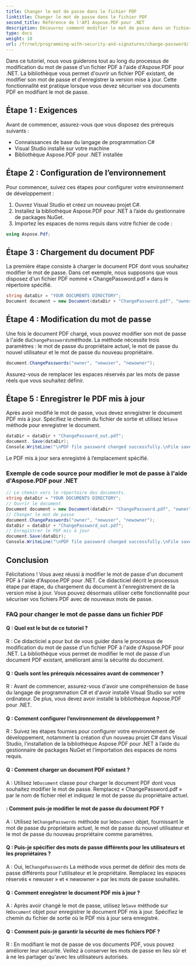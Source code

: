 ```yaml
---
title: Changer le mot de passe dans le fichier PDF
linktitle: Changer le mot de passe dans le fichier PDF
second_title: Référence de l'API Aspose.PDF pour .NET
description: Découvrez comment modifier le mot de passe dans un fichier PDF à l'aide d'Aspose.PDF pour .NET.
type: docs
weight: 10
url: /fr/net/programming-with-security-and-signatures/change-password/
---
```

Dans ce tutoriel, nous vous guiderons tout au long du processus de modification du mot de passe d'un fichier PDF à l'aide d'Aspose.PDF pour .NET. La bibliothèque vous permet d'ouvrir un fichier PDF existant, de modifier son mot de passe et d'enregistrer la version mise à jour. Cette fonctionnalité est pratique lorsque vous devez sécuriser vos documents PDF en modifiant le mot de passe.

## Étape 1 : Exigences

Avant de commencer, assurez-vous que vous disposez des prérequis suivants :

- Connaissances de base du langage de programmation C#
- Visual Studio installé sur votre machine
- Bibliothèque Aspose.PDF pour .NET installée

## Étape 2 : Configuration de l’environnement

Pour commencer, suivez ces étapes pour configurer votre environnement de développement :

1. Ouvrez Visual Studio et créez un nouveau projet C#.
2. Installez la bibliothèque Aspose.PDF pour .NET à l’aide du gestionnaire de packages NuGet.
3. Importez les espaces de noms requis dans votre fichier de code :

```csharp
using Aspose.Pdf;
```

## Étape 3 : Chargement du document PDF

La première étape consiste à charger le document PDF dont vous souhaitez modifier le mot de passe. Dans cet exemple, nous supposons que vous disposez d'un fichier PDF nommé « ChangePassword.pdf » dans le répertoire spécifié.

```csharp
string dataDir = "YOUR DOCUMENTS DIRECTORY";
Document document = new Document(dataDir + "ChangePassword.pdf", "owner");
```

## Étape 4 : Modification du mot de passe

 Une fois le document PDF chargé, vous pouvez modifier son mot de passe à l'aide du`ChangePasswords`méthode. La méthode nécessite trois paramètres : le mot de passe du propriétaire actuel, le mot de passe du nouvel utilisateur et le mot de passe du nouveau propriétaire.

```csharp
document.ChangePasswords("owner", "newuser", "newowner");
```

Assurez-vous de remplacer les espaces réservés par les mots de passe réels que vous souhaitez définir.

## Étape 5 : Enregistrer le PDF mis à jour

 Après avoir modifié le mot de passe, vous devez enregistrer le document PDF mis à jour. Spécifiez le chemin du fichier de sortie et utilisez le`Save` méthode pour enregistrer le document.

```csharp
dataDir = dataDir + "ChangePassword_out.pdf";
document. Save(dataDir);
Console.WriteLine("\nPDF file password changed successfully.\nFile saved at " + dataDir);
```

Le PDF mis à jour sera enregistré à l’emplacement spécifié.

### Exemple de code source pour modifier le mot de passe à l'aide d'Aspose.PDF pour .NET 
```csharp
// Le chemin vers le répertoire des documents.
string dataDir = "YOUR DOCUMENTS DIRECTORY";
// Ouvrir le document
Document document = new Document(dataDir+ "ChangePassword.pdf", "owner");
// Changer le mot de passe
document.ChangePasswords("owner", "newuser", "newowner");
dataDir = dataDir + "ChangePassword_out.pdf";
// Enregistrer le PDF mis à jour
document.Save(dataDir);
Console.WriteLine("\nPDF file password changed successfully.\nFile saved at " + dataDir);
```

## Conclusion

Félicitations ! Vous avez réussi à modifier le mot de passe d'un document PDF à l'aide d'Aspose.PDF pour .NET. Ce didacticiel décrit le processus étape par étape, du chargement du document à l'enregistrement de la version mise à jour. Vous pouvez désormais utiliser cette fonctionnalité pour sécuriser vos fichiers PDF avec de nouveaux mots de passe.

### FAQ pour changer le mot de passe dans un fichier PDF

#### Q : Quel est le but de ce tutoriel ?

R : Ce didacticiel a pour but de vous guider dans le processus de modification du mot de passe d'un fichier PDF à l'aide d'Aspose.PDF pour .NET. La bibliothèque vous permet de modifier le mot de passe d'un document PDF existant, améliorant ainsi la sécurité du document.

#### Q : Quels sont les prérequis nécessaires avant de commencer ?

R : Avant de commencer, assurez-vous d'avoir une compréhension de base du langage de programmation C# et d'avoir installé Visual Studio sur votre ordinateur. De plus, vous devez avoir installé la bibliothèque Aspose.PDF pour .NET.

#### Q : Comment configurer l’environnement de développement ?

R : Suivez les étapes fournies pour configurer votre environnement de développement, notamment la création d’un nouveau projet C# dans Visual Studio, l’installation de la bibliothèque Aspose.PDF pour .NET à l’aide du gestionnaire de packages NuGet et l’importation des espaces de noms requis.

#### Q : Comment charger un document PDF existant ?

 A : Utilisez le`Document` classe pour charger le document PDF dont vous souhaitez modifier le mot de passe. Remplacez « ChangePassword.pdf » par le nom de fichier réel et indiquez le mot de passe du propriétaire actuel.

#### : Comment puis-je modifier le mot de passe du document PDF ?

 A : Utilisez le`ChangePasswords` méthode sur le`Document` objet, fournissant le mot de passe du propriétaire actuel, le mot de passe du nouvel utilisateur et le mot de passe du nouveau propriétaire comme paramètres.

#### Q : Puis-je spécifier des mots de passe différents pour les utilisateurs et les propriétaires ?

 A : Oui, le`ChangePasswords` La méthode vous permet de définir des mots de passe différents pour l'utilisateur et le propriétaire. Remplacez les espaces réservés « newuser » et « newowner » par les mots de passe souhaités.

#### Q : Comment enregistrer le document PDF mis à jour ?

 A : Après avoir changé le mot de passe, utilisez le`Save` méthode sur le`Document` objet pour enregistrer le document PDF mis à jour. Spécifiez le chemin du fichier de sortie où le PDF mis à jour sera enregistré.

#### Q : Comment puis-je garantir la sécurité de mes fichiers PDF ?

R : En modifiant le mot de passe de vos documents PDF, vous pouvez améliorer leur sécurité. Veillez à conserver les mots de passe en lieu sûr et à ne les partager qu'avec les utilisateurs autorisés.